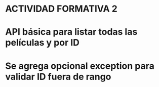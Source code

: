 # ACTIVIDAD FORMATIVA 2
#
# API básica para listar todas las películas y por ID
# Se agrega opcional exception para validar ID fuera de rango